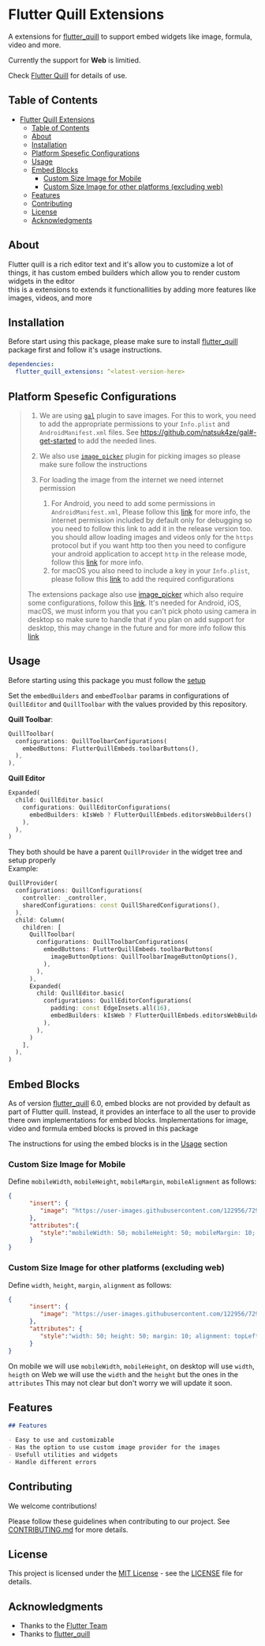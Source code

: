 # Flutter Quill Extensions

A extensions for [flutter_quill](https://pub.dev/packages/flutter_quill)
to support embed widgets like image, formula, video and more.

Currently the support for **Web** is limitied.

 Check [Flutter Quill](https://github.com/singerdmx/flutter-quill) for details of use.

 ## Table of Contents

- [Flutter Quill Extensions](#flutter-quill-extensions)
  - [Table of Contents](#table-of-contents)
  - [About](#about)
  - [Installation](#installation)
  - [Platform Spesefic Configurations](#platform-spesefic-configurations)
  - [Usage](#usage)
  - [Embed Blocks](#embed-blocks)
    - [Custom Size Image for Mobile](#custom-size-image-for-mobile)
    - [Custom Size Image for other platforms (excluding web)](#custom-size-image-for-other-platforms-excluding-web)
  - [Features](#features)
  - [Contributing](#contributing)
  - [License](#license)
  - [Acknowledgments](#acknowledgments)


## About
Flutter quill is a rich editor text and it's allow you to customize a lot of things, it has custom embed builders which allow you to render custom widgets in the editor <br>
this is a extensions to extends it functionallities by adding more features like images, videos, and more

## Installation

Before start using this package, please make sure to install
[flutter_quill](https://github.com/singerdmx/flutter-quill) package first and follow it's usage instructions.

```yaml
dependencies:
  flutter_quill_extensions: ^<latest-version-here>
```

## Platform Spesefic Configurations

>
> 1. We are using [`gal`](https://github.com/natsuk4ze/) plugin to save images.
> For this to work, you need to add the appropriate permissions
> to your `Info.plist` and `AndroidManifest.xml` files.
> See <https://github.com/natsuk4ze/gal#-get-started> to add the needed lines.
>
> 2. We also use [`image_picker`](https://pub.dev/packages/image_picker) plugin for picking images so please make sure follow the instructions
>
> 3. For loading the image from the internet we need internet permission
>    1. For Android, you need to add some permissions in `AndroidManifest.xml`, Please follow this [link](https://developer.android.com/training/basics/network-ops/connecting) for more info, the internet permission included by default only for debugging so you need to follow this link to add it in the release version too. you should allow loading images and videos only for the `https` protocol but if you want http too then you need to configure your android application to accept `http` in the release mode, follow this [link](https://stackoverflow.com/questions/45940861/android-8-cleartext-http-traffic-not-permitted) for more info.
>    2. for macOS you also need to include a key in your `Info.plist`, please follow this [link](https://stackoverflow.com/a/61201081/18519412) to add the required configurations
>
> The extensions package also use [image_picker](https://pub.dev/packages/image_picker) which also require some configurations, follow this [link](https://pub.dev/packages/image_picker#installation). It's needed for Android, iOS, macOS, we must inform you that you can't pick photo using camera in desktop so make sure to handle that if you plan on add support for desktop, this may change in the future and for more info follow this [link](https://pub.dev/packages/image_picker#windows-macos-and-linux) <br>
> 

## Usage

Before starting using this package you must follow the [setup](#installation)

Set the `embedBuilders` and `embedToolbar` params in configurations of `QuillEditor` and `QuillToolbar` with the
values provided by this repository.

**Quill Toolbar**:
```dart
QuillToolbar(
  configurations: QuillToolbarConfigurations(
    embedButtons: FlutterQuillEmbeds.toolbarButtons(),
  ),
),
```

**Quill Editor**
```dart
Expanded(
  child: QuillEditor.basic(
    configurations: QuillEditorConfigurations(
      embedBuilders: kIsWeb ? FlutterQuillEmbeds.editorsWebBuilders() : FlutterQuillEmbeds.editorBuilders(),
    ),
  ),
)
```

They both should be have a parent `QuillProvider` in the widget tree and setup properly <br>
Example:

```dart
QuillProvider(
  configurations: QuillConfigurations(
    controller: _controller,
    sharedConfigurations: const QuillSharedConfigurations(),
  ),
  child: Column(
    children: [
      QuillToolbar(
        configurations: QuillToolbarConfigurations(
          embedButtons: FlutterQuillEmbeds.toolbarButtons(
            imageButtonOptions: QuillToolbarImageButtonOptions(),
          ),
        ),
      ),
      Expanded(
        child: QuillEditor.basic(
          configurations: QuillEditorConfigurations(
            padding: const EdgeInsets.all(16),
            embedBuilders: kIsWeb ? FlutterQuillEmbeds.editorsWebBuilders() : FlutterQuillEmbeds.editorBuilders(),
          ),
        ),
      )
    ],
  ),
)
```

## Embed Blocks

As of version [flutter_quill](https://pub.dev/packages/flutter_quill) 6.0, embed blocks are not provided by default as part of Flutter quill. Instead, it provides an interface to all the user to provide there own implementations for embed blocks. Implementations for image, video and formula embed blocks is proved in this package

The instructions for using the embed blocks is in the [Usage](#usage) section

### Custom Size Image for Mobile

Define `mobileWidth`, `mobileHeight`, `mobileMargin`, `mobileAlignment` as follows:

```json
{
      "insert": {
         "image": "https://user-images.githubusercontent.com/122956/72955931-ccc07900-3d52-11ea-89b1-d468a6e2aa2b.png"
      },
      "attributes":{
         "style":"mobileWidth: 50; mobileHeight: 50; mobileMargin: 10; mobileAlignment: topLeft"
      }
}
```

### Custom Size Image for other platforms (excluding web)

Define `width`, `height`, `margin`, `alignment` as follows:

```json
{
      "insert": {
         "image": "https://user-images.githubusercontent.com/122956/72955931-ccc07900-3d52-11ea-89b1-d468a6e2aa2b.png"
      },
      "attributes": {
         "style":"width: 50; height: 50; margin: 10; alignment: topLeft"
      }
}
```

On mobile we will use `mobileWidth`, `mobileHeight`, on desktop will use `width`, `heigth`
on Web we will use the `width` and the `height` but the ones in the `attributes`
This may not clear but don't worry we will update it soon.

## Features

```markdown
## Features

- Easy to use and customizable
- Has the option to use custom image provider for the images
- Usefull utilities and widgets
- Handle different errors
```

## Contributing

We welcome contributions!

Please follow these guidelines when contributing to our project. See [CONTRIBUTING.md](./../CONTRIBUTING.md) for more details.

## License

This project is licensed under the [MIT License](LICENSE) - see the [LICENSE](LICENSE) file for details.

## Acknowledgments

- Thanks to the [Flutter Team](https://flutter.dev/)
- Thanks to [flutter_quill](https://pub.dev/packages/flutter_quill)
